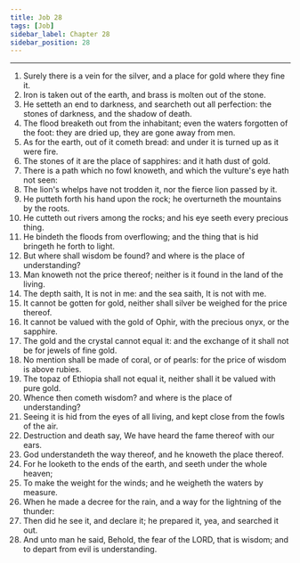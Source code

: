 ```yaml
---
title: Job 28
tags: [Job]
sidebar_label: Chapter 28
sidebar_position: 28
---
```


---
1. Surely there is a vein for the silver, and a place for gold where they fine it.
2. Iron is taken out of the earth, and brass is molten out of the stone.
3. He setteth an end to darkness, and searcheth out all perfection: the stones of darkness, and the shadow of death.
4. The flood breaketh out from the inhabitant; even the waters forgotten of the foot: they are dried up, they are gone away from men.
5. As for the earth, out of it cometh bread: and under it is turned up as it were fire.
6. The stones of it are the place of sapphires: and it hath dust of gold.
7. There is a path which no fowl knoweth, and which the vulture's eye hath not seen:
8. The lion's whelps have not trodden it, nor the fierce lion passed by it.
9. He putteth forth his hand upon the rock; he overturneth the mountains by the roots.
10. He cutteth out rivers among the rocks; and his eye seeth every precious thing.
11. He bindeth the floods from overflowing; and the thing that is hid bringeth he forth to light.
12. But where shall wisdom be found? and where is the place of understanding?
13. Man knoweth not the price thereof; neither is it found in the land of the living.
14. The depth saith, It is not in me: and the sea saith, It is not with me.
15. It cannot be gotten for gold, neither shall silver be weighed for the price thereof.
16. It cannot be valued with the gold of Ophir, with the precious onyx, or the sapphire.
17. The gold and the crystal cannot equal it: and the exchange of it shall not be for jewels of fine gold.
18. No mention shall be made of coral, or of pearls: for the price of wisdom is above rubies.
19. The topaz of Ethiopia shall not equal it, neither shall it be valued with pure gold.
20. Whence then cometh wisdom? and where is the place of understanding?
21. Seeing it is hid from the eyes of all living, and kept close from the fowls of the air.
22. Destruction and death say, We have heard the fame thereof with our ears.
23. God understandeth the way thereof, and he knoweth the place thereof.
24. For he looketh to the ends of the earth, and seeth under the whole heaven;
25. To make the weight for the winds; and he weigheth the waters by measure.
26. When he made a decree for the rain, and a way for the lightning of the thunder:
27. Then did he see it, and declare it; he prepared it, yea, and searched it out.
28. And unto man he said, Behold, the fear of the LORD, that is wisdom; and to depart from evil is understanding.